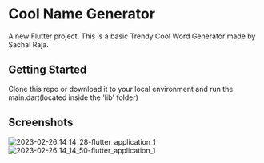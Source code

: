 # Cool Name Generator

A new Flutter project. This is a basic Trendy Cool Word Generator made by Sachal Raja.

## Getting Started

Clone this repo or download it to your local environment and run the main.dart(located inside the 'lib' folder)

## Screenshots
![2023-02-26 14_14_28-flutter_application_1](https://user-images.githubusercontent.com/63721931/221402249-3d898440-4121-45d5-b4eb-5bdaa69cac11.png)
![2023-02-26 14_14_50-flutter_application_1](https://user-images.githubusercontent.com/63721931/221402251-1200871f-bcb8-409a-b7aa-c752328d24c7.png)


